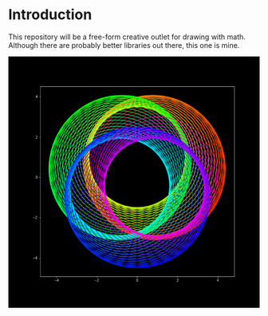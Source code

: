 # Introduction

This repository will be a free-form creative outlet for drawing with math.
Although there are probably better libraries out there, this one is mine.

![Loops](./img/loops.png)